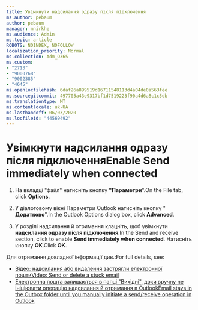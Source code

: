 ```yaml
---
title: Увімкнути надсилання одразу після підключення
ms.author: pebaum
author: pebaum
manager: mnirkhe
ms.audience: Admin
ms.topic: article
ROBOTS: NOINDEX, NOFOLLOW
localization_priority: Normal
ms.collection: Adm_O365
ms.custom:
- "2713"
- "9000768"
- "9002385"
- "4645"
ms.openlocfilehash: 6daf26a899519d16711548113d4a04de0a563fee
ms.sourcegitcommit: 497705a43e9317bf1d7519223f90a4d6a8c1c5db
ms.translationtype: MT
ms.contentlocale: uk-UA
ms.lasthandoff: 06/03/2020
ms.locfileid: "44569492"
---
```

# <a name="enable-send-immediately-when-connected"></a><span data-ttu-id="1d230-102">Увімкнути надсилання одразу після підключення</span><span class="sxs-lookup"><span data-stu-id="1d230-102">Enable Send immediately when connected</span></span>
 
1. <span data-ttu-id="1d230-103">На вкладці "файл" натисніть кнопку **"Параметри**".</span><span class="sxs-lookup"><span data-stu-id="1d230-103">On the File tab, click **Options**.</span></span>

2. <span data-ttu-id="1d230-104">У діалоговому вікні Параметри Outlook натисніть кнопку " **Додатково**".</span><span class="sxs-lookup"><span data-stu-id="1d230-104">In the Outlook Options dialog box, click **Advanced**.</span></span>

3. <span data-ttu-id="1d230-105">У розділі надсилання й отримання клацніть, щоб увімкнути **надсилання одразу після підключення**.</span><span class="sxs-lookup"><span data-stu-id="1d230-105">In the Send and receive section, click to enable **Send immediately when connected**.</span></span> <span data-ttu-id="1d230-106">Натисніть кнопку **OK**.</span><span class="sxs-lookup"><span data-stu-id="1d230-106">Click **OK**.</span></span>

<span data-ttu-id="1d230-107">Для отримання докладної інформації див.:</span><span class="sxs-lookup"><span data-stu-id="1d230-107">For full details, see:</span></span>
- [<span data-ttu-id="1d230-108">Відео: надсилання або видалення застрягли електронної пошти</span><span class="sxs-lookup"><span data-stu-id="1d230-108">Video: Send or delete a stuck email</span></span>](https://support.office.com/article/Video-Send-or-delete-an-email-stuck-in-your-outbox-26d5d34a-4e5f-444a-a9e8-44db04a94dec) 
- [<span data-ttu-id="1d230-109">Електронна пошта залишається в папці "Вихідні", доки вручну не ініціювати операцію надсилання й отримання в Outlook</span><span class="sxs-lookup"><span data-stu-id="1d230-109">Email stays in the Outbox folder until you manually initiate a send/receive operation in Outlook</span></span>](https://support.microsoft.com/help/2797572/email-stays-in-the-outbox-folder-until-you-manually-initiate-a-send-re)

